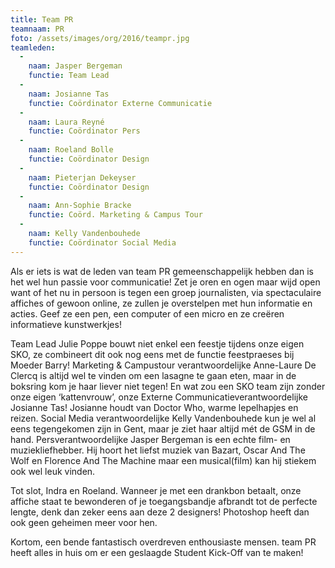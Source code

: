 ```yaml
---
title: Team PR
teamnaam: PR
foto: /assets/images/org/2016/teampr.jpg
teamleden:
  -
    naam: Jasper Bergeman
    functie: Team Lead
  -
    naam: Josianne Tas
    functie: Coördinator Externe Communicatie
  -
    naam: Laura Reyné
    functie: Coördinator Pers
  -
    naam: Roeland Bolle
    functie: Coördinator Design
  -
    naam: Pieterjan Dekeyser
    functie: Coördinator Design
  -
    naam: Ann-Sophie Bracke
    functie: Coörd. Marketing & Campus Tour
  -
    naam: Kelly Vandenbouhede
    functie: Coördinator Social Media
---
```


Als er iets is wat de leden van team PR gemeenschappelijk hebben dan is het wel hun passie voor communicatie! Zet je oren en ogen maar wijd open want of het nu in persoon is tegen een groep journalisten, via spectaculaire affiches of gewoon online, ze zullen je overstelpen met hun informatie en acties. Geef ze een pen, een computer of een micro en ze creëren informatieve kunstwerkjes!

Team Lead Julie Poppe bouwt niet enkel een feestje tijdens onze eigen SKO, ze combineert dit ook nog eens met de functie feestpraeses bij Moeder Barry! Marketing & Campustour verantwoordelijke Anne-Laure De Clercq is altijd wel te vinden om een lasagne te gaan eten, maar in de boksring kom je haar liever niet tegen! En wat zou een SKO team zijn zonder onze eigen ‘kattenvrouw’, onze Externe Communicatieverantwoordelijke Josianne Tas! Josianne houdt van Doctor Who, warme lepelhapjes en reizen. Social Media verantwoordelijke Kelly Vandenbouhede kun je wel al eens tegengekomen zijn in Gent, maar je ziet haar altijd mét de GSM in de hand.  Persverantwoordelijke Jasper Bergeman is een echte film- en muziekliefhebber. Hij hoort het liefst muziek van Bazart, Oscar And The Wolf en Florence And The Machine maar een musical(film) kan hij stiekem ook wel leuk vinden.

Tot slot, Indra en Roeland. Wanneer je met een drankbon betaalt, onze affiche staat te bewonderen of je toegangsbandje afbrandt tot de perfecte lengte, denk dan zeker eens aan deze 2 designers! Photoshop heeft dan ook geen geheimen meer voor hen.

Kortom, een bende fantastisch overdreven enthousiaste mensen. team PR heeft alles in huis om er een geslaagde Student Kick-Off van te maken!
